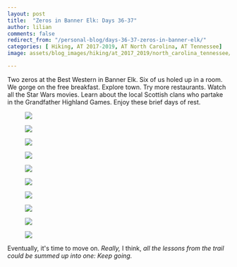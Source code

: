```yaml
---
layout: post
title:  "Zeros in Banner Elk: Days 36-37"
author: lilian
comments: false
redirect_from: "/personal-blog/days-36-37-zeros-in-banner-elk/"
categories: [ Hiking, AT 2017-2019, AT North Carolina, AT Tennessee]
image: assets/blog_images/hiking/at_2017_2019/north_carolina_tennessee/day36-37/IMG_4291.JPEG

---
```


Two zeros at the Best Western in Banner Elk. Six of us holed up in a room. We gorge on the free breakfast. Explore town. Try more restaurants. Watch all the Star Wars movies. Learn about the local Scottish clans who partake in the Grandfather Highland Games. Enjoy these brief days of rest.

<figure>
    <img src="{{site.baseurl}}/assets/blog_images/hiking/at_2017_2019/north_carolina_tennessee/day36-37/FullSizeRender.JPEG"/>
</figure>

<figure>
    <img src="{{site.baseurl}}/assets/blog_images/hiking/at_2017_2019/north_carolina_tennessee/day36-37/IMG_4302.JPEG"/>
</figure>

<figure>
    <img src="{{site.baseurl}}/assets/blog_images/hiking/at_2017_2019/north_carolina_tennessee/day36-37/IMG_0730.JPEG"/>
</figure>

<figure>
    <img src="{{site.baseurl}}/assets/blog_images/hiking/at_2017_2019/north_carolina_tennessee/day36-37/IMG_0731.JPEG"/>
</figure>

<figure>
    <img src="{{site.baseurl}}/assets/blog_images/hiking/at_2017_2019/north_carolina_tennessee/day36-37/IMG_5702.JPEG"/>
</figure>

<figure>
    <img src="{{site.baseurl}}/assets/blog_images/hiking/at_2017_2019/north_carolina_tennessee/day36-37/IMG_5712.JPEG"/>
</figure>

<figure>
    <img src="{{site.baseurl}}/assets/blog_images/hiking/at_2017_2019/north_carolina_tennessee/day36-37/IMG_5719.JPEG"/>
</figure>

<figure>
    <img src="{{site.baseurl}}/assets/blog_images/hiking/at_2017_2019/north_carolina_tennessee/day36-37/IMG_5720.JPEG"/>
</figure>

<figure>
    <img src="{{site.baseurl}}/assets/blog_images/hiking/at_2017_2019/north_carolina_tennessee/day36-37/IMG_5721.JPEG"/>
</figure>

<figure>
    <img src="{{site.baseurl}}/assets/blog_images/hiking/at_2017_2019/north_carolina_tennessee/day36-37/IMG_5723.JPEG"/>
</figure>

Eventually, it's time to move on. *Really,* I think, *all the lessons from the trail could be summed up into one: Keep going.*
